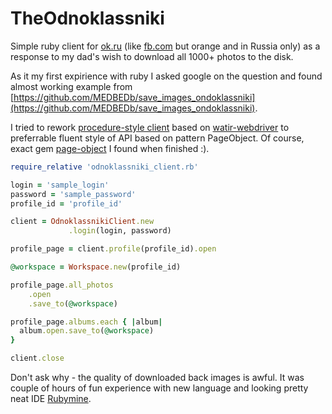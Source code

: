 # TheOdnoklassniki
Simple ruby client for [ok.ru](http://ok.ru "ok.ru") (like [fb.com](http://fb.com "fb.com") but orange and in Russia only) as a response to my dad's wish to download all 1000+ photos to the disk.

As it my first expirience with ruby I asked google on the question and found almost working example from [https://github.com/MEDBEDb/save_images_ondoklassniki](https://github.com/MEDBEDb/save_images_ondoklassniki). 

I tried to rework [procedure-style client](https://github.com/MEDBEDb/saveimagesondoklassniki) based on [watir-webdriver](https://github.com/watir/watir-webdriver "watir-webdriver") to preferrable fluent style of API based on pattern PageObject. Of course, exact gem [page-object](https://github.com/cheezy/page-object "page-object") I found when finished :).

```ruby    
require_relative 'odnoklassniki_client.rb'

login = 'sample_login'
password = 'sample_password'
profile_id = 'profile_id'

client = OdnoklassnikiClient.new
             .login(login, password)

profile_page = client.profile(profile_id).open

@workspace = Workspace.new(profile_id)

profile_page.all_photos
    .open
    .save_to(@workspace)

profile_page.albums.each { |album|
  album.open.save_to(@workspace)
}

client.close

```

Don't ask why - the quality of downloaded back images is awful. It was couple of hours of fun experience with new language and looking pretty neat IDE [Rubymine](https://www.jetbrains.com/ruby/).